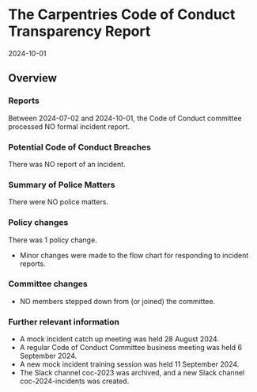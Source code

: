 # The Carpentries Code of Conduct Transparency Report

2024-10-01

## Overview

### Reports

Between 2024-07-02 and 2024-10-01, the Code of Conduct committee processed NO formal incident report. 

### Potential Code of Conduct Breaches

There was NO report of an incident.

### Summary of Police Matters

There were NO police matters.

### Policy changes

There was 1 policy change.  
* Minor changes were made to the flow chart for responding to incident reports.
 
### Committee changes

- NO members stepped down from (or joined) the committee.

### Further relevant information

* A mock incident catch up meeting was held 28 August 2024.
* A regular Code of Conduct Committee business meeting was held 6 September 2024.
* A new mock incident training session was held 11 September 2024.
* The Slack channel coc-2023 was archived, and a new Slack channel coc-2024-incidents was created. 
